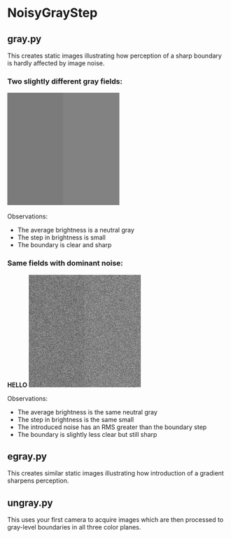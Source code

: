 # NoisyGrayStep

## gray.py
This creates static images illustrating how perception
of a sharp boundary is hardly affected by image noise.

### Two slightly different gray fields:
![alt Clean Gray Step image render failed](https://github.com/jlettvin/NoisyGrayStep/blob/master/CleanGrayStep.png)

Observations:
* The average brightness is a neutral gray
* The step in brightness is small
* The boundary is clear and sharp

### Same fields with dominant noise:
<b>HELLO</b>
![alt Noisy Gray Step image render failed](https://github.com/jlettvin/NoisyGrayStep/blob/master/NoisyGrayStep.png)

Observations:
* The average brightness is the same neutral gray
* The step in brightness is the same small
* The introduced noise has an RMS greater than the boundary step
* The boundary is slightly less clear but still sharp

## egray.py
This creates similar static images illustrating how
introduction of a gradient sharpens perception.

## ungray.py
This uses your first camera to acquire images which are then
processed to gray-level boundaries in all three color planes.
